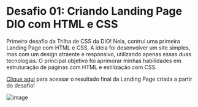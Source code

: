 # Desafio 01: Criando Landing Page DIO com HTML e CSS

Primeiro desafio da Trilha de CSS da DIO! Nela, contrui uma primeira Landing Page com HTML e CSS, A ideia foi desenvolver um site simples, 
mas com um design atraente e responsivo, utilizando apenas essas duas tecnologias. O principal objetivo foi aprimorar minhas habilidades 
em estruturação de páginas com HTML e estilização com CSS.

[Clique aqui](https://lucas-0liveira.github.io/Landing-Page-DIO/) para acessar o resultado final da Landing Page criada a partir do desafio!

![image](https://user-images.githubusercontent.com/55519539/183538055-6cce606c-7d1d-4d15-a4be-ffeb5b37c956.png)
